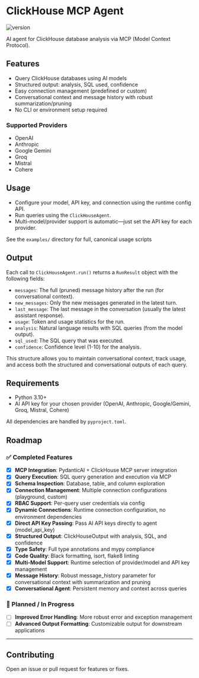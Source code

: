 # ClickHouse MCP Agent

![version](https://img.shields.io/badge/version-0.5.0b1-blue)

AI agent for ClickHouse database analysis via MCP (Model Context Protocol).

## Features

- Query ClickHouse databases using AI models
- Structured output: analysis, SQL used, confidence
- Easy connection management (predefined or custom)
- Conversational context and message history with robust summarization/pruning
- No CLI or environment setup required

### Supported Providers

- OpenAI
- Anthropic
- Google Gemini
- Groq
- Mistral
- Cohere

## Usage

- Configure your model, API key, and connection using the runtime config API.
- Run queries using the `ClickHouseAgent`.
- Multi-model/provider support is automatic—just set the API key for each provider.

See the `examples/` directory for full, canonical usage scripts

## Output

Each call to `ClickHouseAgent.run()` returns a `RunResult` object with the following fields:

- `messages`: The full (pruned) message history after the run (for conversational context).
- `new_messages`: Only the new messages generated in the latest turn.
- `last_message`: The last message in the conversation (usually the latest assistant response).
- `usage`: Token and usage statistics for the run.
- `analysis`: Natural language results with SQL queries (from the model output).
- `sql_used`: The SQL query that was executed.
- `confidence`: Confidence level (1-10) for the analysis.

This structure allows you to maintain conversational context, track usage, and access both the structured and conversational outputs of each query.

## Requirements

- Python 3.10+
- AI API key for your chosen provider (OpenAI, Anthropic, Google/Gemini, Groq, Mistral, Cohere)

All dependencies are handled by `pyproject.toml`.

## Roadmap

### ✅ Completed Features

- [x] **MCP Integration**: PydanticAI + ClickHouse MCP server integration
- [x] **Query Execution**: SQL query generation and execution via MCP
- [x] **Schema Inspection**: Database, table, and column exploration
- [x] **Connection Management**: Multiple connection configurations (playground, custom)
- [x] **RBAC Support**: Per-query user credentials via config
- [x] **Dynamic Connections**: Runtime connection configuration, no environment dependencies
- [x] **Direct API Key Passing**: Pass AI API keys directly to agent (model_api_key)
- [x] **Structured Output**: ClickHouseOutput with analysis, SQL, and confidence
- [x] **Type Safety**: Full type annotations and mypy compliance
- [x] **Code Quality**: Black formatting, isort, flake8 linting
- [x] **Multi-Model Support**: Runtime selection of provider/model and API key management
- [x] **Message History**: Robust message_history parameter for conversational context with summarization and pruning
- [x] **Conversational Agent**: Persistent memory and context across queries

### 🚧 Planned / In Progress

- [ ] **Improved Error Handling**: More robust error and exception management
- [ ] **Advanced Output Formatting**: Customizable output for downstream applications

---

## Contributing

Open an issue or pull request for features or fixes.

